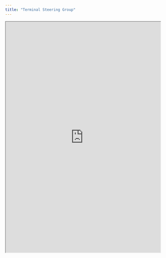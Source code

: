 ```yaml
---
title: "Terminal Steering Group"
---
```




<iframe height="750" width="100%" src="https://ewelton.github.io/ktest/wiki.html#Terminal%20Steering%20Group"></iframe>
